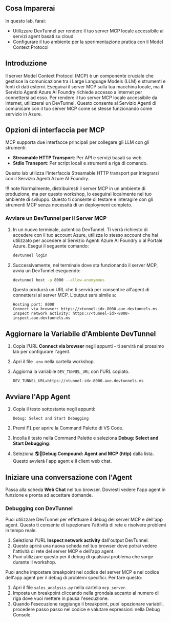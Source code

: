 ## Cosa Imparerai

In questo lab, farai:

- Utilizzare DevTunnel per rendere il tuo server MCP locale accessibile ai servizi agent basati su cloud
- Configurare il tuo ambiente per la sperimentazione pratica con il Model Context Protocol

## Introduzione

Il server Model Context Protocol (MCP) è un componente cruciale che gestisce la comunicazione tra i Large Language Models (LLM) e strumenti e fonti di dati esterni. Eseguirai il server MCP sulla tua macchina locale, ma il Servizio Agenti Azure AI Foundry richiede accesso a internet per connettersi ad esso. Per rendere il tuo server MCP locale accessibile da internet, utilizzerai un DevTunnel. Questo consente al Servizio Agenti di comunicare con il tuo server MCP come se stesse funzionando come servizio in Azure.

## Opzioni di interfaccia per MCP

MCP supporta due interfacce principali per collegare gli LLM con gli strumenti:

- **Streamable HTTP Transport**: Per API e servizi basati su web.
- **Stdio Transport**: Per script locali e strumenti a riga di comando.

Questo lab utilizza l'interfaccia Streamable HTTP transport per integrarsi con il Servizio Agenti Azure AI Foundry.

!!! note
    Normalmente, distribuiresti il server MCP in un ambiente di produzione, ma per questo workshop, lo eseguirai localmente nel tuo ambiente di sviluppo. Questo ti consente di testare e interagire con gli strumenti MCP senza necessità di un deployment completo.

### Avviare un DevTunnel per il Server MCP

1. In un nuovo terminale, autentica DevTunnel. Ti verrà richiesto di accedere con il tuo account Azure, utilizza lo stesso account che hai utilizzato per accedere al Servizio Agenti Azure AI Foundry o al Portale Azure. Esegui il seguente comando:

    ```bash
    devtunnel login
    ```

2. Successivamente, nel terminale dove sta funzionando il server MCP, avvia un DevTunnel eseguendo:

    ```bash
    devtunnel host -p 8000 --allow-anonymous
    ```

    Questo produrrà un URL che ti servirà per consentire all'agent di connettersi al server MCP. L'output sarà simile a:

    ```text
    Hosting port: 8000
    Connect via browser: https://<tunnel-id>-8000.aue.devtunnels.ms
    Inspect network activity: https://<tunnel-id>-8000-inspect.aue.devtunnels.ms
    ```

## Aggiornare la Variabile d'Ambiente DevTunnel

1. Copia l'URL **Connect via browser** negli appunti - ti servirà nel prossimo lab per configurare l'agent.
2. Apri il file `.env` nella cartella workshop.
3. Aggiorna la variabile `DEV_TUNNEL_URL` con l'URL copiato.

    ```text
    DEV_TUNNEL_URL=https://<tunnel-id>-8000.aue.devtunnels.ms
    ```

## Avviare l'App Agent

1. Copia il testo sottostante negli appunti:

    ```text
    Debug: Select and Start Debugging
    ```

2. Premi <kbd>F1</kbd> per aprire la Command Palette di VS Code.
3. Incolla il testo nella Command Palette e seleziona **Debug: Select and Start Debugging**.
4. Seleziona **🌎🤖Debug Compound: Agent and MCP (http)** dalla lista. Questo avvierà l'app agent e il client web chat.

## Iniziare una conversazione con l'Agent

Passa alla scheda **Web Chat** nel tuo browser. Dovresti vedere l'app agent in funzione e pronta ad accettare domande.

### Debugging con DevTunnel

Puoi utilizzare DevTunnel per effettuare il debug del server MCP e dell'app agent. Questo ti consente di ispezionare l'attività di rete e risolvere problemi in tempo reale.

1. Seleziona l'URL **Inspect network activity** dall'output DevTunnel.
2. Questo aprirà una nuova scheda nel tuo browser dove potrai vedere l'attività di rete del server MCP e dell'app agent.
3. Puoi utilizzare questo per il debug di qualsiasi problema che sorge durante il workshop.

Puoi anche impostare breakpoint nel codice del server MCP e nel codice dell'app agent per il debug di problemi specifici. Per fare questo:

1. Apri il file `sales_analysis.py` nella cartella `mcp_server`.
2. Imposta un breakpoint cliccando nella grondaia accanto al numero di riga dove vuoi mettere in pausa l'esecuzione.
3. Quando l'esecuzione raggiunge il breakpoint, puoi ispezionare variabili, procedere passo passo nel codice e valutare espressioni nella Debug Console.
